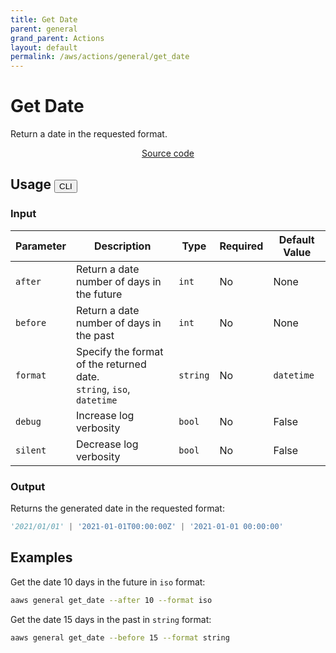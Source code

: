 ```yaml
---
title: Get Date
parent: general
grand_parent: Actions
layout: default
permalink: /aws/actions/general/get_date
---
```


# Get Date

Return a date in the requested format.<br/>

<p align="center">
   <a href="https://github.com/avtomat-hub/avtomat-aws/tree/main/avtomat_aws/services/general/get_date.py">Source code</a>
</p>

## Usage <button id="toggleButton" class="btn fs-3" onclick="toggleTables()">CLI</button>

### Input

| Parameter | Description                                                                | Type     | Required | Default Value |
|-----------|----------------------------------------------------------------------------|----------|----------|---------------|
| `after`   | Return a date number of days in the future                                 | `int`    | No       | None          |
| `before`  | Return a date number of days in the past                                   | `int`    | No       | None          |
| `format`  | Specify the format of the returned date. <br/> `string`, `iso`, `datetime` | `string` | No       | `datetime`    |
| `debug`   | Increase log verbosity                                                     | `bool`   | No       | False         |
| `silent`  | Decrease log verbosity                                                     | `bool`   | No       | False         |

### Output

Returns the generated date in the requested format:

```python
'2021/01/01' | '2021-01-01T00:00:00Z' | '2021-01-01 00:00:00'
```

<div markdown="1" id="cli" style="display: block;">

## Examples

Get the date 10 days in the future in `iso` format:

```bash
aaws general get_date --after 10 --format iso
```

Get the date 15 days in the past in `string` format:

```bash
aaws general get_date --before 15 --format string
```

</div>

<div markdown="1" id="prog" style="display: none;">

## Examples

Get the date 10 days in the future in `iso` format:

```python
from avtomat_aws import general

response = general.get_date(after=10, format='iso')
```

Get the date 15 days in the past in `string` format:

```python
from avtomat_aws import general

response = general.get_date(before=15, format='string')
```

</div>

<script>
  function toggleTables() {
    var cli = document.getElementById("cli");
    var prog = document.getElementById("prog");
    var toggleButton = document.getElementById("toggleButton");
    if (cli.style.display === "none") {
      cli.style.display = "block";
      prog.style.display = "none";
      toggleButton.innerHTML = "CLI";
    } else {
      cli.style.display = "none";
      prog.style.display = "block";
      toggleButton.innerHTML = "Programmatic";
    } 
  }
</script>
